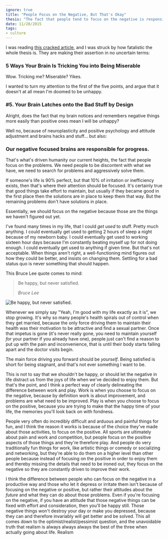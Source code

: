```yaml
---
ignore: true
title: "People Focus on the Negative, But That's Okay"
thesis: "The fact that people tend to focus on the negative is responsible for progress. In a very real way, it's not a bug, it's a feature."
date: 11/28/2015
tags:
- culture
---
```


I was reading [this cracked article](http://www.cracked.com/article_20398_5-ways-your-brain-tricking-you-into-being-miserable.html), and I was struck by how fatalistic the whole thesis is. They are making their assertion in no uncertain terms:

### 5 Ways Your Brain Is Tricking You into Being Miserable

Wow. Tricking me? Miserable? Yikes.

I wanted to turn my attention to the first of the five points, and argue that it doesn't at all mean I'm doomed to be unhappy.

### #5. Your Brain Latches onto the Bad Stuff by Design

Alright, does the fact that my brain notices and remembers negative things more easily than positive ones mean I will be unhappy?

Well no, because of neuroplasticity and positive psychology and attitude adjustment and brains hacks and stuff... but also:

### Our negative focused brains are responsible for progress.

That's what's driven humanity our current heights, the fact that people focus on the problems. We need people to be discontent with what we have, we need to search for problems and aggressively solve them.

If someone's life is 90% perfect, but that 10% of irritation or inefficiency exists, then that's where their attention should be focused. It's certainly true that good things take effort to maintain, but usually if they became good in the first place then the solutions are in place to keep them that way. But the remaining problems don't have solutions in place.

Essentially, we should focus on the negative because those are the things we haven't figured out yet.

I've found many times in my life, that I could *get used* to stuff. Pretty much anything. I could eventually get used to getting 2 hours of sleep a night because of my newborn baby. I could eventually get used to working sixteen hour days because I'm constantly beating myself up for not doing enough. I could eventually get used to anything if given time. But that's not acceptable. When things aren't right, a well-functioning mind figures out how they could be better, and insists on changing them. Settling for a bad status quo is never something that should happen.

This Bruce Lee quote comes to mind:

> Be happy, but never satisfied.
> <footer><cite>Bruce Lee</cite></footer>
![Be happy, but never satisfied.](/bruce-lee-happy-not-satisfied.jpg)

Whenever we simply say "Yeah, I'm good with my life exactly as it is", we stop growing. It's why so many people's health spirals out of control when they get married, because the only force driving them to maintain their health was their motivation to be attractive and find a sexual partner. Once that impetus is gone (it's never really gone, you need to maintain yourself *for* your partner if you already have one), people just can't find a reason to put up with the pain and inconvenience, that is until their body starts falling apart and the doctor visits begin.

The main force driving you forward should be *yourself*. Being satisfied is short for being stagnant, and that's not ever something I want to be.

This is not to say that we shouldn't be happy, or should let the negative in life distract us from the joys of life when we've decided to enjoy them. But that's the point, and I think a perfect way of clearly delineating the difference between work and play. Work is when you choose to focus on the negative, because by definition work is about improvement, and problems are what need to be improved. Play is when you choose to focus on the positive, because you are trying to make that the happy time of your life, the memories you'll look back on with fondness.

People very often do incredibly difficult and arduous and painful things for fun, and I think the reason it works is because of the choice they've made about those activities, to focus on the positive. All sports are ultimately about pain and work and competition, but people focus on the positive aspects of those things and they're therefore play. And people do very traditionally fun things for work, like artistic things or comedy or socializing and networking, but they're able to do them on a higher level than other people because instead of focusing on the positive in order to enjoy them and thereby missing the details that need to be ironed out, they focus on the negative so they are constantly driven to improve their work.

I think the difference between people who can focus on the negative in a productive way and those who let it depress or irritate them isn't because of focusing on the negative or positive, but rather their attitudes about the *future* and what they can do about those problems. Even if you're focusing on the negative, if you have an attitude that those negative things can be fixed with effort and consideration, then you'll be happy still. Those negative things won't destroy your day or make you depressed, because they can and therefore invariably will get better and be solved. This all comes down to the optimist/realist/pessimist question, and the unavoidable truth that realism is always always always the best of the three when actually going about life. Realism

